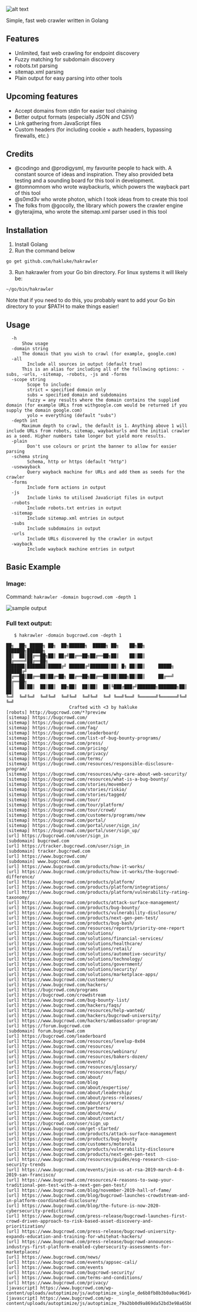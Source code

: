 ![alt text](./hakrawler-banner.png)

Simple, fast web crawler written in Golang

## Features

- Unlimited, fast web crawling for endpoint discovery
- Fuzzy matching for subdomain discovery
- robots.txt parsing
- sitemap.xml parsing
- Plain output for easy parsing into other tools

## Upcoming features

- Accept domains from stdin for easier tool chaining
- Better output formats (especially JSON and CSV)
- Link gathering from JavaScript files
- Custom headers (for including cookie + auth headers, bypassing firewalls, etc.)

## Credits

- @codingo and @prodigysml, my favourite people to hack with. A constant source of ideas and inspiration. They also provided beta testing and a sounding board for this tool in development.
- @tomnomnom who wrote waybackurls, which powers the wayback part of this tool
- @s0md3v who wrote photon, which I took ideas from to create this tool
- The folks from @gocolly, the library which powers the crawler engine
- @yterajima, who wrote the sitemap.xml parser used in this tool

## Installation
1. Install Golang
2. Run the command below
```
go get github.com/hakluke/hakrawler
```
3. Run hakrawler from your Go bin directory. For linux systems it will likely be:
```
~/go/bin/hakrawler
```
Note that if you need to do this, you probably want to add your Go bin directory to your $PATH to make things easier!

## Usage
```
  -h
      Show usage
  -domain string
      The domain that you wish to crawl (for example, google.com)
  -all
    	Include all sources in output (default true)
      This is an alias for including all of the following options: -subs, -urls, -sitemap, -robots, -js and -forms
  -scope string
    	Scope to include:
    	strict = specified domain only
    	subs = specified domain and subdomains
    	fuzzy = any results where the domain contains the supplied domain (for example URLs from withgoogle.com would be returned if you supply the domain google.com)
    	yolo = everything (default "subs")
  -depth int
      Maximum depth to crawl, the default is 1. Anything above 1 will include URLs from robots, sitemap, waybackurls and the initial crawler as a seed. Higher numbers take longer but yield more results.
  -plain
    	Don't use colours or print the banner to allow for easier parsing 
  -schema string
    	Schema, http or https (default "http")
  -usewayback
    	Query wayback machine for URLs and add them as seeds for the crawler
  -forms
    	Include form actions in output
  -js
    	Include links to utilised JavaScript files in output
  -robots
    	Include robots.txt entries in output
  -sitemap
    	Include sitemap.xml entries in output
  -subs
    	Include subdomains in output
  -urls
    	Include URLs discovered by the crawler in output
  -wayback
    	Include wayback machine entries in output
```

## Basic Example

### Image:

Command: `hakrawler -domain bugcrowd.com -depth 1`

![sample output](./hakrawler-output-sample.png)

### Full text output:

```
   $ hakrawler -domain bugcrowd.com -depth 1

██╗  ██╗ █████╗ ██╗  ██╗██████╗  █████╗ ██╗    ██╗██╗     ███████╗██████╗
██║  ██║██╔══██╗██║ ██╔╝██╔══██╗██╔══██╗██║    ██║██║     ██╔════╝██╔══██╗
███████║███████║█████╔╝ ██████╔╝███████║██║ █╗ ██║██║     █████╗  ██████╔╝
██╔══██║██╔══██║██╔═██╗ ██╔══██╗██╔══██║██║███╗██║██║     ██╔══╝  ██╔══██╗
██║  ██║██║  ██║██║  ██╗██║  ██║██║  ██║╚███╔███╔╝███████╗███████╗██║  ██║
╚═╝  ╚═╝╚═╝  ╚═╝╚═╝  ╚═╝╚═╝  ╚═╝╚═╝  ╚═╝ ╚══╝╚══╝ ╚══════╝╚══════╝╚═╝  ╚═╝
                        Crafted with <3 by hakluke
[robots] http://bugcrowd.com/*?preview
[sitemap] https://bugcrowd.com/
[sitemap] https://bugcrowd.com/contact/
[sitemap] https://bugcrowd.com/faq/
[sitemap] https://bugcrowd.com/leaderboard/
[sitemap] https://bugcrowd.com/list-of-bug-bounty-programs/
[sitemap] https://bugcrowd.com/press/
[sitemap] https://bugcrowd.com/pricing/
[sitemap] https://bugcrowd.com/privacy/
[sitemap] https://bugcrowd.com/terms/
[sitemap] https://bugcrowd.com/resources/responsible-disclosure-program/
[sitemap] https://bugcrowd.com/resources/why-care-about-web-security/
[sitemap] https://bugcrowd.com/resources/what-is-a-bug-bounty/
[sitemap] https://bugcrowd.com/stories/movember/
[sitemap] https://bugcrowd.com/stories/riskio/
[sitemap] https://bugcrowd.com/stories/tagged/
[sitemap] https://bugcrowd.com/tour/
[sitemap] https://bugcrowd.com/tour/platform/
[sitemap] https://bugcrowd.com/tour/crowd/
[sitemap] https://bugcrowd.com/customers/programs/new
[sitemap] https://bugcrowd.com/portal/
[sitemap] https://bugcrowd.com/portal/user/sign_in/
[sitemap] https://bugcrowd.com/portal/user/sign_up/
[url] https://bugcrowd.com/user/sign_in
[subdomain] bugcrowd.com
[url] https://tracker.bugcrowd.com/user/sign_in
[subdomain] tracker.bugcrowd.com
[url] https://www.bugcrowd.com/
[subdomain] www.bugcrowd.com
[url] https://www.bugcrowd.com/products/how-it-works/
[url] https://www.bugcrowd.com/products/how-it-works/the-bugcrowd-difference/
[url] https://www.bugcrowd.com/products/platform/
[url] https://www.bugcrowd.com/products/platform/integrations/
[url] https://www.bugcrowd.com/products/platform/vulnerability-rating-taxonomy/
[url] https://www.bugcrowd.com/products/attack-surface-management/
[url] https://www.bugcrowd.com/products/bug-bounty/
[url] https://www.bugcrowd.com/products/vulnerability-disclosure/
[url] https://www.bugcrowd.com/products/next-gen-pen-test/
[url] https://www.bugcrowd.com/products/bug-bash/
[url] https://www.bugcrowd.com/resources/reports/priority-one-report
[url] https://www.bugcrowd.com/solutions/
[url] https://www.bugcrowd.com/solutions/financial-services/
[url] https://www.bugcrowd.com/solutions/healthcare/
[url] https://www.bugcrowd.com/solutions/retail/
[url] https://www.bugcrowd.com/solutions/automotive-security/
[url] https://www.bugcrowd.com/solutions/technology/
[url] https://www.bugcrowd.com/solutions/government/
[url] https://www.bugcrowd.com/solutions/security/
[url] https://www.bugcrowd.com/solutions/marketplace-apps/
[url] https://www.bugcrowd.com/customers/
[url] https://www.bugcrowd.com/hackers/
[url] https://bugcrowd.com/programs
[url] https://bugcrowd.com/crowdstream
[url] https://www.bugcrowd.com/bug-bounty-list/
[url] https://www.bugcrowd.com/hackers/faqs/
[url] https://www.bugcrowd.com/resources/help-wanted/
[url] https://www.bugcrowd.com/hackers/bugcrowd-university/
[url] https://www.bugcrowd.com/hackers/ambassador-program/
[url] https://forum.bugcrowd.com
[subdomain] forum.bugcrowd.com
[url] https://bugcrowd.com/leaderboard
[url] https://www.bugcrowd.com/resources/levelup-0x04
[url] https://www.bugcrowd.com/resources/
[url] https://www.bugcrowd.com/resources/webinars/
[url] https://www.bugcrowd.com/resources/bakers-dozen/
[url] https://www.bugcrowd.com/events/
[url] https://www.bugcrowd.com/resources/glossary/
[url] https://www.bugcrowd.com/resources/faqs/
[url] https://www.bugcrowd.com/about/
[url] https://www.bugcrowd.com/blog
[url] https://www.bugcrowd.com/about/expertise/
[url] https://www.bugcrowd.com/about/leadership/
[url] https://www.bugcrowd.com/about/press-releases/
[url] https://www.bugcrowd.com/about/careers/
[url] https://www.bugcrowd.com/partners/
[url] https://www.bugcrowd.com/about/news/
[url] https://www.bugcrowd.com/about/contact/
[url] https://bugcrowd.com/user/sign_up
[url] https://www.bugcrowd.com/get-started/
[url] https://www.bugcrowd.com/products/attack-surface-management
[url] https://www.bugcrowd.com/products/bug-bounty
[url] https://www.bugcrowd.com/customers/motorola
[url] https://www.bugcrowd.com/products/vulnerability-disclosure
[url] https://www.bugcrowd.com/products/next-gen-pen-test
[url] https://www.bugcrowd.com/resources/guides/esg-research-ciso-security-trends
[url] https://www.bugcrowd.com/events/join-us-at-rsa-2019-march-4-8-2019-san-francisco/
[url] https://www.bugcrowd.com/resources/4-reasons-to-swap-your-traditional-pen-test-with-a-next-gen-pen-test/
[url] https://www.bugcrowd.com/blog/november-2019-hall-of-fame/
[url] https://www.bugcrowd.com/blog/bugcrowd-launches-crowdstream-and-in-platform-coordinated-disclosure/
[url] https://www.bugcrowd.com/blog/the-future-is-now-2020-cybersecurity-predictions/
[url] https://www.bugcrowd.com/press-release/bugcrowd-launches-first-crowd-driven-approach-to-risk-based-asset-discovery-and-prioritization/
[url] https://www.bugcrowd.com/press-release/bugcrowd-university-expands-education-and-training-for-whitehat-hackers/
[url] https://www.bugcrowd.com/press-release/bugcrowd-announces-industrys-first-platform-enabled-cybersecurity-assessments-for-marketplaces/
[url] https://www.bugcrowd.com/news/
[url] https://www.bugcrowd.com/events/appsec-cali/
[url] https://www.bugcrowd.com/events
[url] https://www.bugcrowd.com/bugcrowd-security/
[url] https://www.bugcrowd.com/terms-and-conditions/
[url] https://www.bugcrowd.com/privacy/
[javascript] https://www.bugcrowd.com/wp-content/uploads/autoptimize/js/autoptimize_single_de6b8fb8b3b0a0ac96d1476a6ef0d147.js
[javascript] https://www.bugcrowd.com/wp-content/uploads/autoptimize/js/autoptimize_79a2bb0d9a869da52bd3e98a65b0cfb7.js

```
